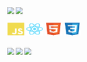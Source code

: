 <div>
  <img height="180em" src="https://github-readme-stats.vercel.app/api?username=tothehit&show_icons=true&theme=dracula&include_all_commits=true&count_private=true"/>
  <img height="180em" src="https://github-readme-stats.vercel.app/api/top-langs/?username=tothehit&layout=compact&langs_count=7&theme=dracula"/>
</div>
<div style="display: inline_block"><br>
  <img align="center" alt="Rafa-Js" height="30" width="40" src="https://raw.githubusercontent.com/devicons/devicon/master/icons/javascript/javascript-plain.svg">
  <img align="center" alt="Rafa-React" height="30" width="40" src="https://raw.githubusercontent.com/devicons/devicon/master/icons/react/react-original.svg">
  <img align="center" alt="Rafa-HTML" height="30" width="40" src="https://raw.githubusercontent.com/devicons/devicon/master/icons/html5/html5-original.svg">
  <img align="center" alt="Rafa-CSS" height="30" width="40" src="https://raw.githubusercontent.com/devicons/devicon/master/icons/css3/css3-original.svg">
</div>

  ##
<a href="https://t.me/tothehit" target="_blank"><img src="https://img.shields.io/badge/telegram-white?style=for-the-badge&logo=telegram" target="_blank"></a> 
<a href="https://www.linkedin.com/in/dmitry-ushakov-b308321b2/" target="_blank"><img src="https://img.shields.io/badge/-LinkedIn-%230077B5?style=for-the-badge&logo=linkedin&logoColor=white" target="_blank"></a> 
<a href="mailto:dmtshkv@gmail.com"><img src="https://img.shields.io/badge/-Gmail-red?style=for-the-badge&logo=gmail&logoColor=white" target="_blank"></a>

